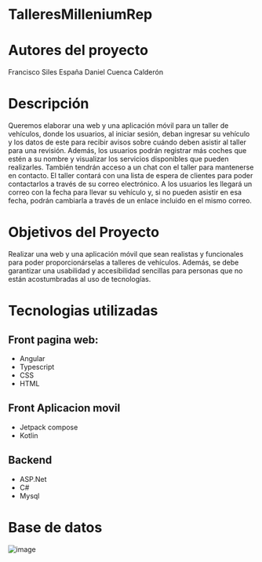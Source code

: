 # TalleresMilleniumRep

# Autores del proyecto
Francisco Siles España
Daniel Cuenca Calderón

# Descripción
Queremos elaborar una web y una aplicación móvil para un taller de vehículos, donde los usuarios, al iniciar sesión, deban ingresar su vehículo y los datos de este para recibir avisos sobre cuándo deben asistir al taller para una revisión.
Además, los usuarios podrán registrar más coches que estén a su nombre y visualizar los servicios disponibles que pueden realizarles. También tendrán acceso a un chat con el taller para mantenerse en contacto.
El taller contará con una lista de espera de clientes para poder contactarlos a través de su correo electrónico. A los usuarios les llegará un correo con la fecha para llevar su vehículo y, si no pueden asistir en esa fecha, podrán cambiarla a través de un enlace incluido en el mismo correo.

# Objetivos del Proyecto

Realizar una web y una aplicación móvil que sean realistas y funcionales para poder proporcionárselas a talleres de vehículos. Además, se debe garantizar una usabilidad y accesibilidad sencillas para personas que no están acostumbradas al uso de tecnologías.

# Tecnologias utilizadas

## Front pagina web:
- Angular
- Typescript
- CSS
- HTML

 ## Front Aplicacion movil
 - Jetpack compose
 - Kotlin

## Backend
- ASP.Net
- C#
- Mysql

# Base de datos
![image](https://github.com/user-attachments/assets/8484c72a-34f1-4a9f-9389-4c79e48ccc6e)

